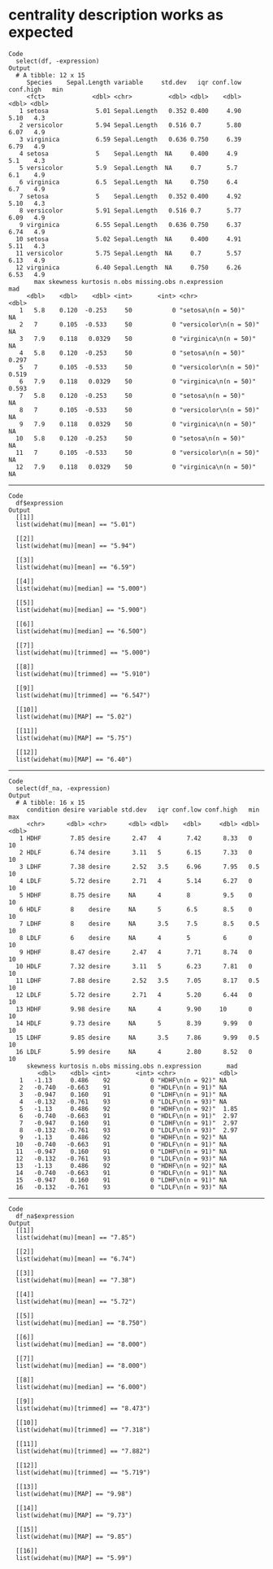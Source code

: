 # centrality description works as expected

    Code
      select(df, -expression)
    Output
      # A tibble: 12 x 15
         Species    Sepal.Length variable     std.dev   iqr conf.low conf.high   min
         <fct>             <dbl> <chr>          <dbl> <dbl>    <dbl>     <dbl> <dbl>
       1 setosa             5.01 Sepal.Length   0.352 0.400     4.90      5.10   4.3
       2 versicolor         5.94 Sepal.Length   0.516 0.7       5.80      6.07   4.9
       3 virginica          6.59 Sepal.Length   0.636 0.750     6.39      6.79   4.9
       4 setosa             5    Sepal.Length  NA     0.400     4.9       5.1    4.3
       5 versicolor         5.9  Sepal.Length  NA     0.7       5.7       6.1    4.9
       6 virginica          6.5  Sepal.Length  NA     0.750     6.4       6.7    4.9
       7 setosa             5    Sepal.Length   0.352 0.400     4.92      5.10   4.3
       8 versicolor         5.91 Sepal.Length   0.516 0.7       5.77      6.09   4.9
       9 virginica          6.55 Sepal.Length   0.636 0.750     6.37      6.74   4.9
      10 setosa             5.02 Sepal.Length  NA     0.400     4.91      5.11   4.3
      11 versicolor         5.75 Sepal.Length  NA     0.7       5.57      6.13   4.9
      12 virginica          6.40 Sepal.Length  NA     0.750     6.26      6.53   4.9
           max skewness kurtosis n.obs missing.obs n.expression              mad
         <dbl>    <dbl>    <dbl> <int>       <int> <chr>                   <dbl>
       1   5.8    0.120  -0.253     50           0 "setosa\n(n = 50)"     NA    
       2   7      0.105  -0.533     50           0 "versicolor\n(n = 50)" NA    
       3   7.9    0.118   0.0329    50           0 "virginica\n(n = 50)"  NA    
       4   5.8    0.120  -0.253     50           0 "setosa\n(n = 50)"      0.297
       5   7      0.105  -0.533     50           0 "versicolor\n(n = 50)"  0.519
       6   7.9    0.118   0.0329    50           0 "virginica\n(n = 50)"   0.593
       7   5.8    0.120  -0.253     50           0 "setosa\n(n = 50)"     NA    
       8   7      0.105  -0.533     50           0 "versicolor\n(n = 50)" NA    
       9   7.9    0.118   0.0329    50           0 "virginica\n(n = 50)"  NA    
      10   5.8    0.120  -0.253     50           0 "setosa\n(n = 50)"     NA    
      11   7      0.105  -0.533     50           0 "versicolor\n(n = 50)" NA    
      12   7.9    0.118   0.0329    50           0 "virginica\n(n = 50)"  NA    

---

    Code
      df$expression
    Output
      [[1]]
      list(widehat(mu)[mean] == "5.01")
      
      [[2]]
      list(widehat(mu)[mean] == "5.94")
      
      [[3]]
      list(widehat(mu)[mean] == "6.59")
      
      [[4]]
      list(widehat(mu)[median] == "5.000")
      
      [[5]]
      list(widehat(mu)[median] == "5.900")
      
      [[6]]
      list(widehat(mu)[median] == "6.500")
      
      [[7]]
      list(widehat(mu)[trimmed] == "5.000")
      
      [[8]]
      list(widehat(mu)[trimmed] == "5.910")
      
      [[9]]
      list(widehat(mu)[trimmed] == "6.547")
      
      [[10]]
      list(widehat(mu)[MAP] == "5.02")
      
      [[11]]
      list(widehat(mu)[MAP] == "5.75")
      
      [[12]]
      list(widehat(mu)[MAP] == "6.40")
      

---

    Code
      select(df_na, -expression)
    Output
      # A tibble: 16 x 15
         condition desire variable std.dev   iqr conf.low conf.high   min   max
         <chr>      <dbl> <chr>      <dbl> <dbl>    <dbl>     <dbl> <dbl> <dbl>
       1 HDHF        7.85 desire      2.47   4       7.42      8.33   0      10
       2 HDLF        6.74 desire      3.11   5       6.15      7.33   0      10
       3 LDHF        7.38 desire      2.52   3.5     6.96      7.95   0.5    10
       4 LDLF        5.72 desire      2.71   4       5.14      6.27   0      10
       5 HDHF        8.75 desire     NA      4       8         9.5    0      10
       6 HDLF        8    desire     NA      5       6.5       8.5    0      10
       7 LDHF        8    desire     NA      3.5     7.5       8.5    0.5    10
       8 LDLF        6    desire     NA      4       5         6      0      10
       9 HDHF        8.47 desire      2.47   4       7.71      8.74   0      10
      10 HDLF        7.32 desire      3.11   5       6.23      7.81   0      10
      11 LDHF        7.88 desire      2.52   3.5     7.05      8.17   0.5    10
      12 LDLF        5.72 desire      2.71   4       5.20      6.44   0      10
      13 HDHF        9.98 desire     NA      4       9.90     10      0      10
      14 HDLF        9.73 desire     NA      5       8.39      9.99   0      10
      15 LDHF        9.85 desire     NA      3.5     7.86      9.99   0.5    10
      16 LDLF        5.99 desire     NA      4       2.80      8.52   0      10
         skewness kurtosis n.obs missing.obs n.expression       mad
            <dbl>    <dbl> <int>       <int> <chr>            <dbl>
       1   -1.13     0.486    92           0 "HDHF\n(n = 92)" NA   
       2   -0.740   -0.663    91           0 "HDLF\n(n = 91)" NA   
       3   -0.947    0.160    91           0 "LDHF\n(n = 91)" NA   
       4   -0.132   -0.761    93           0 "LDLF\n(n = 93)" NA   
       5   -1.13     0.486    92           0 "HDHF\n(n = 92)"  1.85
       6   -0.740   -0.663    91           0 "HDLF\n(n = 91)"  2.97
       7   -0.947    0.160    91           0 "LDHF\n(n = 91)"  2.97
       8   -0.132   -0.761    93           0 "LDLF\n(n = 93)"  2.97
       9   -1.13     0.486    92           0 "HDHF\n(n = 92)" NA   
      10   -0.740   -0.663    91           0 "HDLF\n(n = 91)" NA   
      11   -0.947    0.160    91           0 "LDHF\n(n = 91)" NA   
      12   -0.132   -0.761    93           0 "LDLF\n(n = 93)" NA   
      13   -1.13     0.486    92           0 "HDHF\n(n = 92)" NA   
      14   -0.740   -0.663    91           0 "HDLF\n(n = 91)" NA   
      15   -0.947    0.160    91           0 "LDHF\n(n = 91)" NA   
      16   -0.132   -0.761    93           0 "LDLF\n(n = 93)" NA   

---

    Code
      df_na$expression
    Output
      [[1]]
      list(widehat(mu)[mean] == "7.85")
      
      [[2]]
      list(widehat(mu)[mean] == "6.74")
      
      [[3]]
      list(widehat(mu)[mean] == "7.38")
      
      [[4]]
      list(widehat(mu)[mean] == "5.72")
      
      [[5]]
      list(widehat(mu)[median] == "8.750")
      
      [[6]]
      list(widehat(mu)[median] == "8.000")
      
      [[7]]
      list(widehat(mu)[median] == "8.000")
      
      [[8]]
      list(widehat(mu)[median] == "6.000")
      
      [[9]]
      list(widehat(mu)[trimmed] == "8.473")
      
      [[10]]
      list(widehat(mu)[trimmed] == "7.318")
      
      [[11]]
      list(widehat(mu)[trimmed] == "7.882")
      
      [[12]]
      list(widehat(mu)[trimmed] == "5.719")
      
      [[13]]
      list(widehat(mu)[MAP] == "9.98")
      
      [[14]]
      list(widehat(mu)[MAP] == "9.73")
      
      [[15]]
      list(widehat(mu)[MAP] == "9.85")
      
      [[16]]
      list(widehat(mu)[MAP] == "5.99")
      

